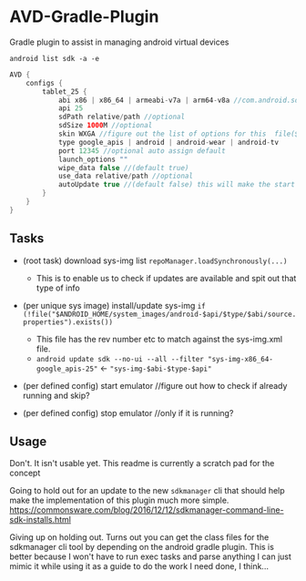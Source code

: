# AVD-Gradle-Plugin
Gradle plugin to assist in managing android virtual devices

`android list sdk -a -e`

```groovy
AVD {
    configs {
        tablet_25 {
            abi x86 | x86_64 | armeabi-v7a | arm64-v8a //com.android.sdklib.devices.Abi
            api 25 
            sdPath relative/path //optional
            sdSize 1000M //optional
            skin WXGA //figure out the list of options for this  file($ANDORID_SDK/skins) ?
            type google_apis | android | android-wear | android-tv
            port 12345 //optional auto assign default
            launch_options ""
            wipe_data false //(default true)
            use_data relative/path //optional
            autoUpdate true //(default false) this will make the start task depend on the install task
        }
    }
}
```

## Tasks
 - (root task) download sys-img list `repoManager.loadSynchronously(...)`
    - This is to enable us to check if updates are available and spit out that type of info
 
 - (per unique sys image) install/update sys-img `if (!file("$ANDROID_HOME/system_images/android-$api/$type/$abi/source.properties").exists())` 
    - This file has the rev number etc to match against the sys-img.xml file.
    - `android update sdk --no-ui --all --filter "sys-img-x86_64-google_apis-25"` <- `"sys-img-$abi-$type-$api"`
 
 - (per defined config) start emulator //figure out how to check if already running and skip?
 
 - (per defined config) stop emulator //only if it is running?   
 
 ## Usage
 Don't. It isn't usable yet. This readme is currently a scratch pad for the concept
 
 Going to hold out for an update to the new `sdkmanager` cli that should help make the implementation of this plugin much more simple.
 https://commonsware.com/blog/2016/12/12/sdkmanager-command-line-sdk-installs.html
 
 Giving up on holding out. Turns out you can get the class files for the sdkmanager cli tool by depending on the android gradle plugin. 
 This is better because I won't have to run exec tasks and parse anything I can just mimic it while using it as a guide to do the work I need done, I think...
